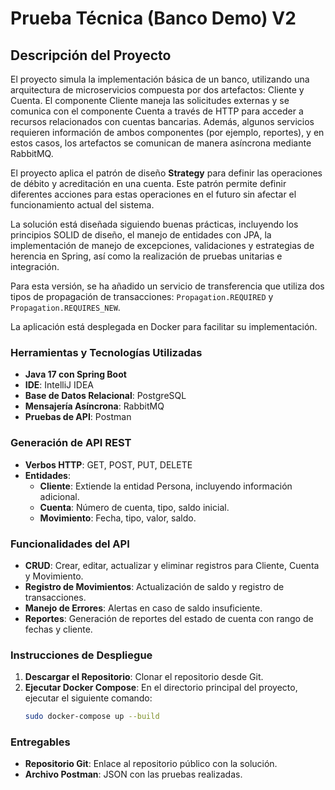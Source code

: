 # Prueba Técnica (Banco Demo) V2

## Descripción del Proyecto

El proyecto simula la implementación básica de un banco, utilizando una arquitectura de microservicios compuesta por dos artefactos: Cliente y Cuenta. El componente Cliente maneja las solicitudes externas y se comunica con el componente Cuenta a través de HTTP para acceder a recursos relacionados con cuentas bancarias. Además, algunos servicios requieren información de ambos componentes (por ejemplo, reportes), y en estos casos, los artefactos se comunican de manera asíncrona mediante RabbitMQ.

El proyecto aplica el patrón de diseño **Strategy** para definir las operaciones de débito y acreditación en una cuenta. Este patrón permite definir diferentes acciones para estas operaciones en el futuro sin afectar el funcionamiento actual del sistema.

La solución está diseñada siguiendo buenas prácticas, incluyendo los principios SOLID de diseño, el manejo de entidades con JPA, la implementación de manejo de excepciones, validaciones y estrategias de herencia en Spring, así como la realización de pruebas unitarias e integración.

Para esta versión, se ha añadido un servicio de transferencia que utiliza dos tipos de propagación de transacciones: `Propagation.REQUIRED` y `Propagation.REQUIRES_NEW`.

La aplicación está desplegada en Docker para facilitar su implementación.

### Herramientas y Tecnologías Utilizadas

- **Java 17 con Spring Boot**
- **IDE**: IntelliJ IDEA
- **Base de Datos Relacional**: PostgreSQL
- **Mensajería Asíncrona**: RabbitMQ
- **Pruebas de API**: Postman

### Generación de API REST

- **Verbos HTTP**: GET, POST, PUT, DELETE
- **Entidades**:
  - **Cliente**: Extiende la entidad Persona, incluyendo información adicional.
  - **Cuenta**: Número de cuenta, tipo, saldo inicial.
  - **Movimiento**: Fecha, tipo, valor, saldo.

### Funcionalidades del API

- **CRUD**: Crear, editar, actualizar y eliminar registros para Cliente, Cuenta y Movimiento.
- **Registro de Movimientos**: Actualización de saldo y registro de transacciones.
- **Manejo de Errores**: Alertas en caso de saldo insuficiente.
- **Reportes**: Generación de reportes del estado de cuenta con rango de fechas y cliente.

### Instrucciones de Despliegue

1. **Descargar el Repositorio**: Clonar el repositorio desde Git.
2. **Ejecutar Docker Compose**: En el directorio principal del proyecto, ejecutar el siguiente comando:
   ```sh
   sudo docker-compose up --build
   ```

### Entregables

- **Repositorio Git**: Enlace al repositorio público con la solución.
- **Archivo Postman**: JSON con las pruebas realizadas.


